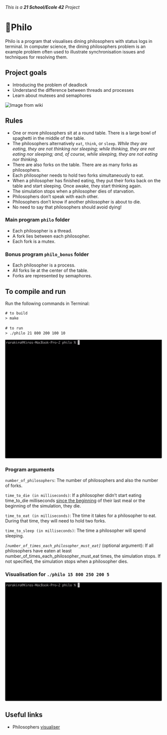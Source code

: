_This is a **21 School/Ecole 42** Project_

# 🍴Philo
Philo is a program that visualises dining philosophers with status logs in terminal. In computer science, the dining philosophers problem is an example problem often used to illustrate synchronisation issues and techniques for resolving them.

## Project goals

* Introducing the problem of deadlock
* Understand the difference between threads and processes
* Learn about mutexes and semaphores

![Image from wiki](https://upload.wikimedia.org/wikipedia/commons/thumb/7/7b/An_illustration_of_the_dining_philosophers_problem.png/463px-An_illustration_of_the_dining_philosophers_problem.png)

## Rules

* One or more philosophers sit at a round table. There is a large bowl of spaghetti in the middle of the table.
* The philosophers alternatively `eat`, `think`, or `sleep`. _While they are eating, they are not thinking nor sleeping; while thinking, they are not eating nor sleeping; and, of course, while sleeping, they are not eating nor thinking._
* There are also forks on the table. There are as many forks as philosophers.
* Each philosopher needs to hold two forks simultaneously to eat.
* When a philosopher has finished eating, they put their forks back on the table and start sleeping. Once awake, they start thinking again.
* The simulation stops when a philosopher dies of starvation.
* Philosophers don’t speak with each other.
* Philosophers don’t know if another philosopher is about to die.
* No need to say that philosophers should avoid dying!

### Main program `philo` folder
* Each philosopher is a thread.
* A fork lies between each philosopher.
* Each fork is a mutex.

### Bonus program `philo_bonus` folder
* Each philosopher is a process.
* All forks lie at the center of the table.
* Forks are represented by semaphores.

## To compile and run
Run the following commands in Terminal:
```shell
# to build
> make

# to run
> ./philo 21 800 200 100 10
```

![Philos Demo](philos-demo.gif)

### Program arguments

`number_of_philosophers`: The number of philosophers and also the number of forks.

`time_to_die (in milliseconds)`: If a philosopher didn’t start eating time_to_die milliseconds <ins>since the beginning</ins> of their last meal or the beginning of the simulation, they die.

`time_to_eat (in milliseconds)`: The time it takes for a philosopher to eat. During that time, they will need to hold two forks.

`time_to_sleep (in milliseconds)`: The time a philosopher will spend sleeping.

_`[number_of_times_each_philosopher_must_eat]`_ (optional argument): If all philosophers have eaten at least number_of_times_each_philosopher_must_eat times, the simulation stops. If not specified, the simulation stops when a philosopher dies.

### Visualisation for `./philo 15 800 250 200 5`

![15 philos](https://github.com/kroharu/philosophers/blob/main/philos-demo.gif)

## Useful links

* Philosophers [visualiser](https://nafuka11.github.io/philosophers-visualizer/)
